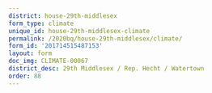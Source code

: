 ```yaml
---
district: house-29th-middlesex
form_type: climate
unique_id: house-29th-middlesex-climate
permalink: /2020bq/house-29th-middlesex/climate/
form_id: '201714515487153'
layout: form
doc_img: CLIMATE-00067
district_desc: 29th Middlesex / Rep. Hecht / Watertown
order: 88
---
```

